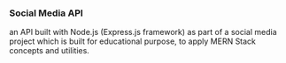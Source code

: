 ### Social Media API

an API built with Node.js (Express.js framework) as part of a social media project which is built 
for educational purpose, to apply MERN Stack concepts and utilities.
